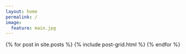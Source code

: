 ```yaml
---
layout: home
permalink: /
image:
  feature: main.jpg
---
```


<div class="tiles">
{% for post in site.posts %}
	{% include post-grid.html %}
{% endfor %}
</div><!-- /.tiles -->
